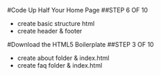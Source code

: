 #Code Up Half Your Home Page
##STEP 6 OF 10
- create basic structure html
- create header & footer

#Download the HTML5 Boilerplate
##STEP 3 OF 10
- create about folder & index.html
- create faq folder & index.html
